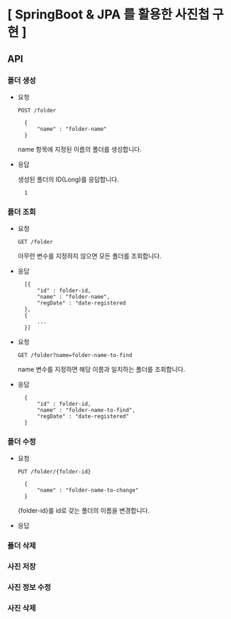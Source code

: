 # [ SpringBoot & JPA 를 활용한 사진첩 구현 ]

## API

### 폴더 생성

- 요청

	`POST /folder`

		{
			"name" : "folder-name"
		}
		
	name 항목에 지정된 이름의 폴더를 생성합니다.
	
- 응답

	생성된 폴더의 ID(Long)를 응답합니다.
	
		1

### 폴더 조회

- 요청

	`GET /folder`
	
	아무런 변수를 지정하지 않으면 모든 폴더를 조회합니다.

- 응답

		[{
			"id" : folder-id,
			"name" : "folder-name",
			"regDate" : "date-registered
		},
		{
			...
		}]

- 요청
	
	`GET /folder?name=folder-name-to-find`

	name 변수를 지정하면 해당 이름과 일치하는 폴더를 조회합니다.
	
- 응답

		{
			"id" : folder-id,
			"name" : "folder-name-to-find",
			"regDate" : "date-registered"
		}
		
### 폴더 수정

- 요청
	
	`PUT /folder/{folder-id}`

		{
			"name" : "folder-name-to-change"
		}
	
	{folder-id}를 id로 갖는 폴더의 이름을 변경합니다.
	
- 응답

	

### 폻더 삭제
### 사진 저장
### 사진 정보 수정
### 사진 삭제
